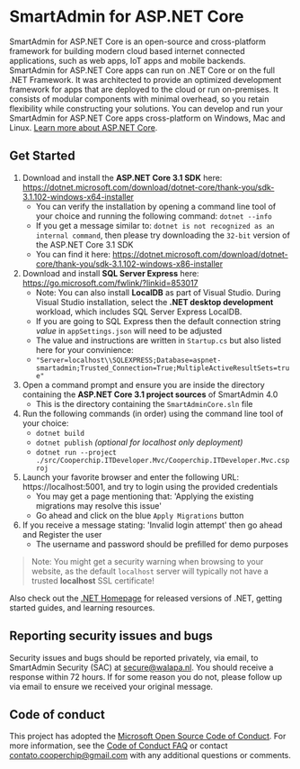 # SmartAdmin for ASP.NET Core

SmartAdmin for ASP.NET Core is an open-source and cross-platform framework for building modern cloud based internet connected applications, such as web apps, IoT apps and mobile backends. SmartAdmin for ASP.NET Core apps can run on .NET Core or on the full .NET Framework. It was architected to provide an optimized development framework for apps that are deployed to the cloud or run on-premises. It consists of modular components with minimal overhead, so you retain flexibility while constructing your solutions. You can develop and run your SmartAdmin for ASP.NET Core apps cross-platform on Windows, Mac and Linux. [Learn more about ASP.NET Core](https://docs.microsoft.com/aspnet/core/).

## Get Started

1. Download and install the **ASP.NET Core 3.1 SDK** here: https://dotnet.microsoft.com/download/dotnet-core/thank-you/sdk-3.1.102-windows-x64-installer
    * You can verify the installation by opening a command line tool of your choice and running the following command: `dotnet --info`
    * If you get a message similar to: `dotnet is not recognized as an internal command`, then please try downloading the `32-bit` version of the ASP.NET Core 3.1 SDK
    * You can find it here: https://dotnet.microsoft.com/download/dotnet-core/thank-you/sdk-3.1.102-windows-x86-installer
1. Download and install **SQL Server Express** here: https://go.microsoft.com/fwlink/?linkid=853017
    * Note: You can also install **LocalDB** as part of Visual Studio. During Visual Studio installation, select the **.NET desktop development** workload, which includes SQL Server Express LocalDB.
    * If you are going to SQL Express then the default connection string *value* in `appSettings.json` will need to be adjusted
    * The value and instructions are written in `Startup.cs` but also listed here for your convinience:
    * `"Server=localhost\\SQLEXPRESS;Database=aspnet-smartadmin;Trusted_Connection=True;MultipleActiveResultSets=true"`
1. Open a command prompt and ensure you are inside the directory containing the **ASP.NET Core 3.1 project sources** of SmartAdmin 4.0
    * This is the directory containing the `SmartAdminCore.sln` file
1. Run the following commands (in order) using the command line tool of your choice:
    * `dotnet build`
    * `dotnet publish` *(optional for localhost only deployment)*
    * `dotnet run --project ./src/Cooperchip.ITDeveloper.Mvc/Cooperchip.ITDeveloper.Mvc.csproj`
1. Launch your favorite browser and enter the following URL: https://localhost:5001, and try to login using the provided credentials
    * You may get a page mentioning that: 'Applying the existing migrations may resolve this issue'
    * Go ahead and click on the blue `Apply Migrations` button
1. If you receive a message stating: 'Invalid login attempt' then go ahead and Register the user
    * The username and password should be prefilled for demo purposes

> Note: You might get a security warning when browsing to your website, as the default `localhost` server will typically not have a trusted **localhost** SSL certificate!

Also check out the [.NET Homepage](https://www.microsoft.com/net) for released versions of .NET, getting started guides, and learning resources.

## Reporting security issues and bugs

Security issues and bugs should be reported privately, via email, to SmartAdmin Security (SAC) at <secure@walapa.nl>. You should receive a response within 72 hours. If for some reason you do not, please follow up via email to ensure we received your original message.

## Code of conduct

This project has adopted the [Microsoft Open Source Code of Conduct](https://opensource.microsoft.com/codeofconduct/).  For more information, see the [Code of Conduct FAQ](https://opensource.microsoft.com/codeofconduct/faq/) or contact [contato.cooperchip@gmail.com](mailto:contato.cooperchip@gmail.com) with any additional questions or comments.

